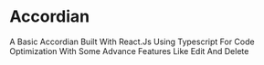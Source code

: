 # Accordian
A Basic Accordian Built With React.Js Using Typescript For Code Optimization With Some Advance Features Like Edit And Delete

